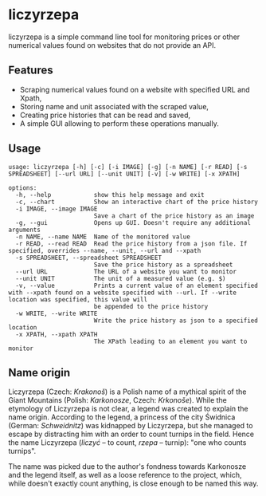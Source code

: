 # liczyrzepa

liczyrzepa is a simple command line tool for monitoring prices or other numerical values found on websites that do not provide an API.

## Features

- Scraping numerical values found on a website with specified URL and Xpath,
- Storing name and unit associated with the scraped value,
- Creating price histories that can be read and saved,
- A simple GUI allowing to perform these operations manually.

## Usage

```
usage: liczyrzepa [-h] [-c] [-i IMAGE] [-g] [-n NAME] [-r READ] [-s SPREADSHEET] [--url URL] [--unit UNIT] [-v] [-w WRITE] [-x XPATH]

options:
  -h, --help            show this help message and exit
  -c, --chart           Show an interactive chart of the price history
  -i IMAGE, --image IMAGE
                        Save a chart of the price history as an image
  -g, --gui             Opens up GUI. Doesn't require any additional arguments
  -n NAME, --name NAME  Name of the monitored value
  -r READ, --read READ  Read the price history from a json file. If specified, overrides --name, --unit, --url and --xpath
  -s SPREADSHEET, --spreadsheet SPREADSHEET
                        Save the price history as a spreadsheet
  --url URL             The URL of a website you want to monitor
  --unit UNIT           The unit of a measured value (e.g. $)
  -v, --value           Prints a current value of an element specified with --xpath found on a website specified with --url. If --write location was specified, this value will
                        be appended to the price history
  -w WRITE, --write WRITE
                        Write the price history as json to a specified location
  -x XPATH, --xpath XPATH
                        The XPath leading to an element you want to monitor
```

## Name origin

Liczyrzepa (Czech: _Krakonoš_) is a Polish name of a mythical spirit of the Giant Mountains (Polish: _Karkonosze_, Czech: _Krkonoše_). While the etymology of Liczyrzepa is not clear, a legend was created to explain the name origin. According to the legend, a princess of the city Świdnica (German: _Schweidnitz_) was kidnapped by Liczyrzepa, but she managed to escape by distracting him with an order to count turnips in the field. Hence the name Liczyrzepa (_liczyć_ – to count, _rzepa_ – turnip): "one who counts turnips".

The name was picked due to the author's fondness towards Karkonosze and the legend itself, as well as a loose reference to the project, which, while doesn't exactly count anything, is close enough to be named this way.
